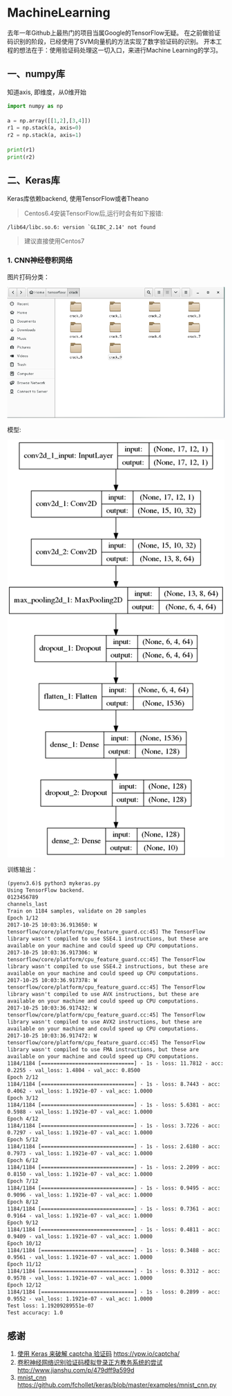 # MachineLearning
去年一年Github上最热门的项目当属Google的TensorFlow无疑。
在之前做验证码识别的阶段，已经使用了SVM向量机的方法实现了数字验证码的识别。
开本工程的想法在于：使用验证码处理这一切入口，来进行Machine Learning的学习。

## 一、numpy库
知道axis, 即维度，从0维开始
```python
import numpy as np

a = np.array([[1,2],[3,4]])
r1 = np.stack(a, axis=0)
r2 = np.stack(a, axis=1)

print(r1)
print(r2)

```

## 二、Keras库
Keras库依赖backend, 使用TensorFlow或者Theano

>Centos6.4安装TensorFlow后,运行时会有如下报错:
```
/lib64/libc.so.6: version `GLIBC_2.14' not found
```
>建议直接使用Centos7

### 1. CNN神经卷积网络

图片打码分类：

![index](https://github.com/SuperHighMan/MachineLearning/raw/master/image/crack_sample.png)

模型:

![index](https://github.com/SuperHighMan/MachineLearning/raw/master/image/model_cnn.png)

训练输出：
```
(pyenv3.6)$ python3 mykeras.py 
Using TensorFlow backend.
0123456789
channels_last
Train on 1184 samples, validate on 20 samples
Epoch 1/12
2017-10-25 10:03:36.913650: W tensorflow/core/platform/cpu_feature_guard.cc:45] The TensorFlow library wasn't compiled to use SSE4.1 instructions, but these are available on your machine and could speed up CPU computations.
2017-10-25 10:03:36.917306: W tensorflow/core/platform/cpu_feature_guard.cc:45] The TensorFlow library wasn't compiled to use SSE4.2 instructions, but these are available on your machine and could speed up CPU computations.
2017-10-25 10:03:36.917378: W tensorflow/core/platform/cpu_feature_guard.cc:45] The TensorFlow library wasn't compiled to use AVX instructions, but these are available on your machine and could speed up CPU computations.
2017-10-25 10:03:36.917432: W tensorflow/core/platform/cpu_feature_guard.cc:45] The TensorFlow library wasn't compiled to use AVX2 instructions, but these are available on your machine and could speed up CPU computations.
2017-10-25 10:03:36.917472: W tensorflow/core/platform/cpu_feature_guard.cc:45] The TensorFlow library wasn't compiled to use FMA instructions, but these are available on your machine and could speed up CPU computations.
1184/1184 [==============================] - 1s - loss: 11.7812 - acc: 0.2255 - val_loss: 1.4804 - val_acc: 0.8500
Epoch 2/12
1184/1184 [==============================] - 1s - loss: 8.7443 - acc: 0.4062 - val_loss: 1.1921e-07 - val_acc: 1.0000
Epoch 3/12
1184/1184 [==============================] - 1s - loss: 5.6381 - acc: 0.5988 - val_loss: 1.1921e-07 - val_acc: 1.0000
Epoch 4/12
1184/1184 [==============================] - 1s - loss: 3.7226 - acc: 0.7297 - val_loss: 1.1921e-07 - val_acc: 1.0000
Epoch 5/12
1184/1184 [==============================] - 1s - loss: 2.6180 - acc: 0.7973 - val_loss: 1.1921e-07 - val_acc: 1.0000
Epoch 6/12
1184/1184 [==============================] - 1s - loss: 2.2099 - acc: 0.8150 - val_loss: 1.1921e-07 - val_acc: 1.0000
Epoch 7/12
1184/1184 [==============================] - 1s - loss: 0.9495 - acc: 0.9096 - val_loss: 1.1921e-07 - val_acc: 1.0000
Epoch 8/12
1184/1184 [==============================] - 1s - loss: 0.7361 - acc: 0.9164 - val_loss: 1.1921e-07 - val_acc: 1.0000
Epoch 9/12
1184/1184 [==============================] - 1s - loss: 0.4811 - acc: 0.9409 - val_loss: 1.1921e-07 - val_acc: 1.0000
Epoch 10/12
1184/1184 [==============================] - 1s - loss: 0.3488 - acc: 0.9561 - val_loss: 1.1921e-07 - val_acc: 1.0000
Epoch 11/12
1184/1184 [==============================] - 1s - loss: 0.3312 - acc: 0.9578 - val_loss: 1.1921e-07 - val_acc: 1.0000
Epoch 12/12
1184/1184 [==============================] - 1s - loss: 0.2899 - acc: 0.9552 - val_loss: 1.1921e-07 - val_acc: 1.0000
Test loss: 1.19209289551e-07
Test accuracy: 1.0

```







## 感谢
1. [使用 Keras 来破解 captcha 验证码](https://ypw.io/captcha/) https://ypw.io/captcha/
2. [卷积神经网络识别验证码模拟登录正方教务系统的尝试](http://www.jianshu.com/p/479dff9a599d) http://www.jianshu.com/p/479dff9a599d
3. [mnist_cnn](https://github.com/fchollet/keras/blob/master/examples/mnist_cnn.py) https://github.com/fchollet/keras/blob/master/examples/mnist_cnn.py